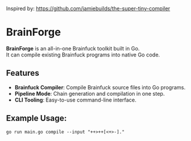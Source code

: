 Inspired by: https://github.com/jamiebuilds/the-super-tiny-compiler

# BrainForge

**BrainForge** is an all-in-one Brainfuck toolkit built in Go.  
It can compile existing Brainfuck programs into native Go code.

## Features
-  **Brainfuck Compiler**: Compile Brainfuck source files into Go programs.
-  **Pipeline Mode**: Chain generation and compilation in one step.
-  **CLI Tooling**: Easy-to-use command-line interface.

## Example Usage:
`
go run main.go compile --input "++>++[<+>-]."
`